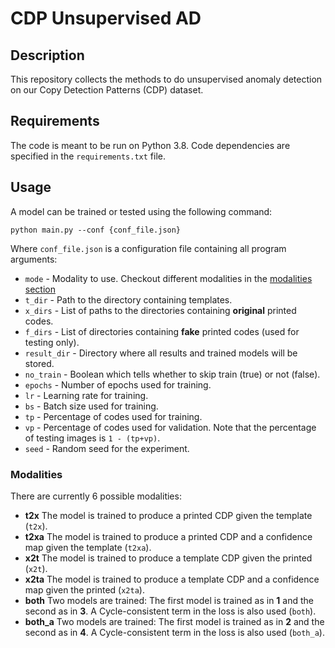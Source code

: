 # CDP Unsupervised AD

## Description
This repository collects the methods to do unsupervised anomaly detection on our Copy Detection Patterns (CDP) dataset.

## Requirements
The code is meant to be run on Python 3.8. Code dependencies are specified in the `requirements.txt` file.

## Usage
A model can be trained or tested using the following command:

`python main.py --conf {conf_file.json}`

Where `conf_file.json` is a configuration file containing all program arguments:

 - `mode` - Modality to use. Checkout different modalities in the [modalities section](#modalities)
 - `t_dir` - Path to the directory containing templates.
 - `x_dirs` - List of paths to the directories containing **original** printed codes.
 - `f_dirs` - List of directories containing **fake** printed codes (used for testing only).
 -  `result_dir` - Directory where all results and trained models will be stored.
 -  `no_train` - Boolean which tells whether to skip train (true) or not (false).
 - `epochs` - Number of epochs used for training.
 -  `lr` - Learning rate for training.
 -  `bs` - Batch size used for training.
 -  `tp` - Percentage of codes used for training.
 -  `vp` - Percentage of codes used for validation. Note that the percentage of testing images is `1 - (tp+vp)`.
 -  `seed` - Random seed for the experiment.

### Modalities

There are currently 6 possible modalities:
 - **t2x** The model is trained to produce a printed CDP given the template (```t2x```).
 - **t2xa** The model is trained to produce a printed CDP and a confidence map given the template (```t2xa```).
 - **x2t** The model is trained to produce a template CDP given the printed (```x2t```).
 - **x2ta** The model is trained to produce a template CDP and a confidence map given the printed (```x2ta```).
 - **both** Two models are trained: The first model is trained as in **1** and the second as in **3**. A Cycle-consistent term in the loss is also used (```both```).
 - **both_a** Two models are trained: The first model is trained as in **2** and the second as in **4**. A Cycle-consistent term in the loss is also used (```both_a```).

